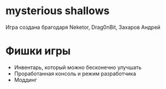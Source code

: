 # mysterious shallows

Игра создана брагодаря Neketor, Drag0nBit, Захаров Андрей


# Фишки игры
+ Инвентарь, который можно бесконечно улучшать
+ Проработанная консоль и режим разработчика
+ Моддинг
